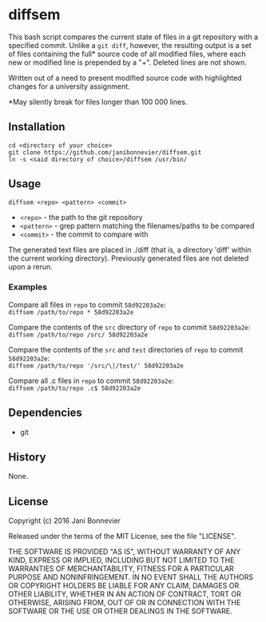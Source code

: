 diffsem
=======

This bash script compares the current state of files in a git repository
with a specified commit. Unlike a `git diff`, however, the resulting 
output is a set of files containing the full* source code of all modified
files, where each new or modified line is prepended by a "+". Deleted lines are
not shown.

Written out of a need to present modified source code with highlighted changes 
for a university assignment.

*May silently break for files longer than 100 000 lines.

## Installation
```
cd <directory of your choice>
git clone https://github.com/janibonnevier/diffsem.git
ln -s <said directory of choice>/diffsem /usr/bin/
```

## Usage

`diffsem <repo> <pattern> <commit>`

- `<repo>` - the path to the git repository
- `<pattern>` - grep pattern matching the filenames/paths to be compared
- `<commit>` - the commit to compare with

The generated text files are placed in ./diff (that is, a directory 'diff' 
within the current working directory). Previously generated files are not 
deleted upon a rerun.

### Examples
Compare all files in `repo` to commit `58d92203a2e`:  
`diffsem /path/to/repo * 58d92203a2e`

Compare the contents of the `src` directory of `repo` to commit `58d92203a2e`:  
`diffsem /path/to/repo /src/ 58d92203a2e`

Compare the contents of the `src` and `test` directories of `repo` to commit `58d92203a2e`:  
`diffsem /path/to/repo '/src/\|/test/' 58d92203a2e`  

Compare all .c files in `repo` to commit `58d92203a2e`:  
`diffsem /path/to/repo .c$ 58d92203a2e`

## Dependencies

- git

## History

None.

## License

Copyright (c) 2016 Jani Bonnevier

Released under the terms of the MIT License, see the file "LICENSE".

THE SOFTWARE IS PROVIDED "AS IS", WITHOUT WARRANTY OF ANY KIND, EXPRESS OR
IMPLIED, INCLUDING BUT NOT LIMITED TO THE WARRANTIES OF MERCHANTABILITY,
FITNESS FOR A PARTICULAR PURPOSE AND NONINFRINGEMENT. IN NO EVENT SHALL THE
AUTHORS OR COPYRIGHT HOLDERS BE LIABLE FOR ANY CLAIM, DAMAGES OR OTHER
LIABILITY, WHETHER IN AN ACTION OF CONTRACT, TORT OR OTHERWISE, ARISING FROM,
OUT OF OR IN CONNECTION WITH THE SOFTWARE OR THE USE OR OTHER DEALINGS IN THE
SOFTWARE.

